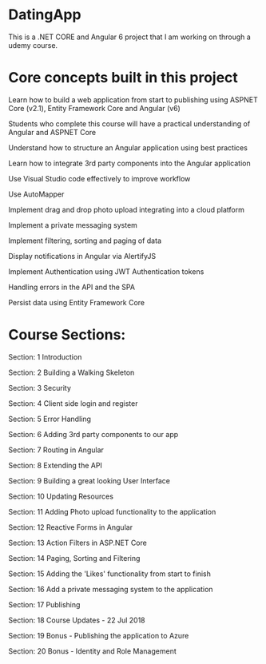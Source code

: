 # DatingApp

This is a .NET CORE and Angular 6 project that I am working on through a udemy course.

# Core concepts built in this project

Learn how to build a web application from start to publishing using ASPNET Core (v2.1), Entity Framework Core and Angular (v6)

Students who complete this course will have a practical understanding of Angular and ASPNET Core 

Understand how to structure an Angular application using best practices  

Learn how to integrate 3rd party components into the Angular application 

Use Visual Studio code effectively to improve workflow 

Use AutoMapper 

Implement drag and drop photo upload integrating into a cloud platform 

Implement a private messaging system 

Implement filtering, sorting and paging of data 

Display notifications in Angular via AlertifyJS

Implement Authentication using JWT Authentication tokens 

Handling errors in the API and the SPA

Persist data using Entity Framework Core   

# Course Sections:

Section: 1
Introduction

Section: 2
Building a Walking Skeleton

Section: 3
Security

Section: 4
Client side login and register

Section: 5
Error Handling

Section: 6
Adding 3rd party components to our app

Section: 7
Routing in Angular

Section: 8
Extending the API

Section: 9
Building a great looking User Interface

Section: 10
Updating Resources

Section: 11
Adding Photo upload functionality to the application

Section: 12
Reactive Forms in Angular

Section: 13
Action Filters in ASP.NET Core

Section: 14
Paging, Sorting and Filtering

Section: 15
Adding the 'Likes' functionality from start to finish

Section: 16
Add a private messaging system to the application

Section: 17
Publishing

Section: 18
Course Updates - 22 Jul 2018

Section: 19
Bonus - Publishing the application to Azure

Section: 20
Bonus - Identity and Role Management

